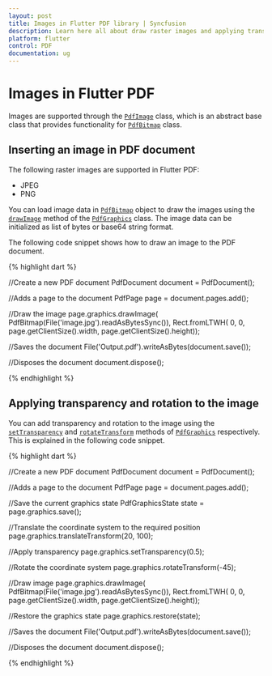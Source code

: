 ```yaml
---
layout: post
title: Images in Flutter PDF library | Syncfusion
description: Learn here all about draw raster images and applying transparency and rotation to the images feature of Syncfusion Flutter PDF non-UI library and more.
platform: flutter
control: PDF
documentation: ug
---
```


# Images in Flutter PDF

Images are supported through the [`PdfImage`](https://pub.dev/documentation/syncfusion_flutter_pdf/latest/pdf/PdfImage-class.html) class, which is an abstract base class that provides functionality for [`PdfBitmap`](https://pub.dev/documentation/syncfusion_flutter_pdf/latest/pdf/PdfBitmap-class.html) class.

## Inserting an image in PDF document

The following raster images are supported in Flutter PDF:

* JPEG
* PNG

You can load image data in [`PdfBitmap`](https://pub.dev/documentation/syncfusion_flutter_pdf/latest/pdf/PdfBitmap-class.html) object to draw the images using the [`drawImage`](https://pub.dev/documentation/syncfusion_flutter_pdf/latest/pdf/PdfGraphics/drawImage.html) method of the [`PdfGraphics`](https://pub.dev/documentation/syncfusion_flutter_pdf/latest/pdf/PdfGraphics-class.html) class. The image data can be initialized as list of bytes or base64 string format.

The following code snippet shows how to draw an image to the PDF document.

{% highlight dart %}

//Create a new PDF document
PdfDocument document = PdfDocument();

//Adds a page to the document
PdfPage page = document.pages.add();

//Draw the image
page.graphics.drawImage(
    PdfBitmap(File('image.jpg').readAsBytesSync()),
    Rect.fromLTWH(
        0, 0, page.getClientSize().width, page.getClientSize().height));

//Saves the document
File('Output.pdf').writeAsBytes(document.save());

//Disposes the document
document.dispose();
  
{% endhighlight %}

## Applying transparency and rotation to the image

You can add transparency and rotation to the image using the [`setTransparency`](https://pub.dev/documentation/syncfusion_flutter_pdf/latest/pdf/PdfGraphics/setTransparency.html) and [`rotateTransform`](https://pub.dev/documentation/syncfusion_flutter_pdf/latest/pdf/PdfGraphics/rotateTransform.html) methods of [`PdfGraphics`](https://pub.dev/documentation/syncfusion_flutter_pdf/latest/pdf/PdfGraphics-class.html) respectively. This is explained in the following code snippet.

{% highlight dart %}

//Create a new PDF document
PdfDocument document = PdfDocument();

//Adds a page to the document
PdfPage page = document.pages.add();

//Save the current graphics state
PdfGraphicsState state = page.graphics.save();

//Translate the coordinate system to the  required position
page.graphics.translateTransform(20, 100);

//Apply transparency
page.graphics.setTransparency(0.5);

//Rotate the coordinate system
page.graphics.rotateTransform(-45);

//Draw image
page.graphics.drawImage(
    PdfBitmap(File('image.jpg').readAsBytesSync()),
    Rect.fromLTWH(
        0, 0, page.getClientSize().width, page.getClientSize().height));

//Restore the graphics state
page.graphics.restore(state);

//Saves the document
File('Output.pdf').writeAsBytes(document.save());

//Disposes the document
document.dispose();
	
{% endhighlight %}
